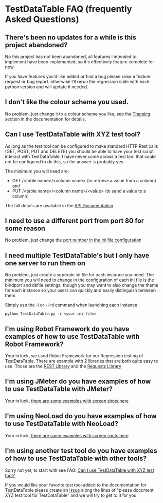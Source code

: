 # TestDataTable FAQ (frequently Asked Questions)

## There's been no updates for a while is this project abandoned?

No this project has not been abandoned, all features I intended to implement have been implemented, so it's effectively feature complete for now.

If you have features you'd like added or find a bug please raise a feature request or bug report. otherwise I'll rerun the regression suite with each python version and will update if needed.

## I don't like the colour scheme you used.

No problem, just change it to a colour scheme you like, see the [Theming](./InstallationAndConfiguration.md#theming-changing-the-colour-scheme) section in the documentation for details.

## Can I use TestDataTable with XYZ test tool?

As long as the test tool can be configured to make standard HTTP Rest calls (GET, POST, PUT and DELETE) you should be able to have your test script interact with TestDataTable. I have never come across a test tool that could not be configured to do this, so the answer is probably yes.

The minimum you will need are:
- GET /&lt;table name&gt;/&lt;column name&gt;	(to retrieve a value from a column)
	and
- PUT /&lt;table name&gt;/&lt;column name&gt;/&lt;value&gt;			(to send a value to a column)

The full details are available in the [API Documentation](./rest_api.md)

## I need to use a different port from port 80 for some reason

No problem, just change the [port number in the ini file configuration](./InstallationAndConfiguration.md#Configuration)

## I need multiple TestDataTable's but I only have one server to run them on

No problem, just create a seperate ini file for each instance you need. The minimum you will need to change in the [configuration](./InstallationAndConfiguration.md#Configuration) of each ini file is the bindport and dbfile settings, though you may want to also change the theme for each instance so your users can quickly and easily distinguish between them.

Simply use the -i or --ini command when launching each instance:
```
python TestDataTable.py -i <your ini file>
```

## I'm using Robot Framework do you have examples of how to use TestDataTable with Robot Framework?

Your in luck, we used Robot Framework for our Regression testing of TestDataTable. There are example with 2 libraries that are both quite easy to use. Those are the [REST Library](../Regression_Tests/TestDataTable-API_REST.robot) and the [Requests Library](../Regression_Tests/TestDataTable-API_requests.robot)

## I'm using JMeter do you have examples of how to use TestDataTable with JMeter?

Your in luck, [there are some examples with screen shots here](../TestTools/JMeter/JMeter.md)

## I'm using NeoLoad do you have examples of how to use TestDataTable with NeoLoad?

Your in luck, [there are some examples with screen shots here](../TestTools/NeoLoad/NeoLoad.md)


## I'm using another test tool do you have examples of how to use TestDataTable with other tools?

Sorry not yet, to start with see FAQ: [Can I use TestDataTable with XYZ test tool?](#can-i-use-testdatatable-with-xyz-test-tool)

If you would like your favorite test tool added to the documentation for TestDataTable please create an [Issue](https://github.com/damies13/TestDataTable/issues) along the lines of "please document XYZ test tool for TestDataTable" and we will try to get to it for you.
